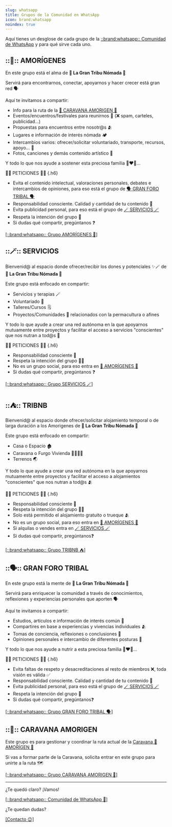 ```yaml
---
slug: whatsapp
title: Grupos de la Comunidad en WhatsApp
icon: brand:whatsapp
noindex: true
---
```


Aquí tienes un desglose de cada grupo de la [::brand:whatsapp:: Comunidad de WhatsApp](https://chat.whatsapp.com/DPbPJBRTk8pChDJBJP6q22 "[nofollow]") y para qué sirve cada uno.


## ::🩵:: AMORÍGENES

En este grupo está el alma de
**👣 La Gran Tribu Nómada 👣**

Servirá para encontrarnos, conectar, apoyarnos y hacer crecer está gran red 🗣️

Aquí te invitamos a compartir:

- Info para la ruta de la [🚐 CARAVANA AMORIGEN 🚐](#caravana-amorigen)
- Eventos/encuentros/festivales para reunirnos 🎉 (❌ spam, carteles, publicidad...)
- Propuestas para encuentros entre nosotr@s 🫂
- Lugares e información de interés nómada 🏕️
- Intercambios varios: ofrecer/solicitar voluntariado, transporte, recursos, apoyo... 🔄
- Fotos, canciones y demás contenido artístico 🎨

Y todo lo que nos ayude a sostener esta preciosa familia 👩‍❤️‍👩...

🙏🏽 PETICIONES 🙏🏽
{.h6}

- Evita el contenido intelectual, valoraciones personales, debates e intercambios de opiniones, para eso está el grupo de [🗣️ GRAN FORO TRIBAL 🗣️](#gran-foro-tribal)
- Responsabilidad consciente. Calidad y cantidad de tu contenido 🧠
- Evita publicidad personal, para eso está el grupo de [🪄 SERVICIOS 🪄](#servicios)
- Respeta la intención del grupo 👣
- Si dudas qué compartir, pregúntanos ❓

[[::brand:whatsapp:: Grupo AMORÍGENES 🩵]](https://chat.whatsapp.com/JddRsib2DYQKtS50a9IEjZ "[nofollow whatsapp]")


## ::🪄:: SERVICIOS

Bienvenid@ al espacio donde ofrecer/recibir los dones y potenciales ✨🪄 de
**👣 La Gran Tribu Nómada 👣**

Este grupo está enfocado en compartir:

- Servicios y terapias 🪄
- Voluntariado 🤝
- Talleres/Cursos 🗒️
- Proyectos/Comunidades 🏡 relacionados con la permacultura o afines

Y todo lo que ayude a crear una red autónoma en la que apoyarnos mutuamente entre proyectos y facilitar el acceso a servicios "conscientes" que nos nutran a tod@s 👥

🙏🏽 PETICIONES 🙏🏽
{.h6}

- Responsabilidad consciente 🧠
- Respeta la intención del grupo 🙏🏽
- No es un grupo social, para eso entra en [🩵 AMORÍGENES 🩵](#amorigenes)
- Si dudas qué compartir, pregúntanos ❓

[[::brand:whatsapp:: Grupo SERVICIOS 🪄]](https://chat.whatsapp.com/GPge8QjNCb5LY8PfwTOu6O "[nofollow whatsapp]")


## ::⛺:: TRIBNB

Bienvenid@ al espacio donde ofrecer/solicitar alojamiento temporal o de larga duración a los Amorigenes de 
**👣 La Gran Tribu Nómada 👣**

Este grupo está enfocado en compartir:

- Casa o Espacio 🏚️
- Caravana o Furgo Vivienda 🫱🏼‍🫲🏽
- Terrenos 🌏

Y todo lo que ayude a crear una red autónoma en la que apoyarnos mutuamente entre proyectos y facilitar el acceso a alojamientos "conscientes" que nos nutran a tod@s 🫂

🙏🏽 PETICIONES 🙏🏽
{.h6}

- Responsabilidad consciente 🧠
- Respeta la intención del grupo 🙏🏽
- Solo está permitido el alojamiento gratuito o trueque 🫂
- No es un grupo social, para eso entra en [🩵 AMORÍGENES 🩵](#amorigenes)
- Si alquilas o vendes entra en [🪄 SERVICIOS 🪄](#servicios)
- Si dudas qué compartir, pregúntanos❓

[[::brand:whatsapp:: Grupo TRIBNB ⛺]](https://chat.whatsapp.com/E1QVEsh7I7VGVMQaiKGebT "[nofollow whatsapp]")


## ::🗣️:: GRAN FORO TRIBAL

En este grupo está la mente de 
**👣 La Gran Tribu Nómada 👣**

Servirá para enriquecer la comunidad a través de conocimientos, reflexiones y experiencias personales que aporten 🗣️

Aquí te invitamos a compartir:

- Estudios, artículos e información de interés común 📖
- Compartires en base a experiencias y vivencias individuales 🫂
- Tomas de conciencia, reflexiones o conclusiones 💭
- Opiniones personales e intercambio de diferentes posturas 🤔

Y todo lo que nos ayude a nutrir a esta preciosa familia 👩‍❤️‍👩...

🙏🏽 PETICIONES 🙏🏽
{.h6}

- Evita faltas de respeto y desacreditaciones al resto de miembros ❌, toda visión es válida ✅
- Responsabilidad consciente. Calidad y cantidad de tu contenido 🧠
- Evita publicidad personal, para eso está el grupo de [🪄 SERVICIOS 🪄](#servicios)
- Respeta la intención del grupo 👣
- Si dudas qué compartir, pregúntanos❓

[[::brand:whatsapp:: Grupo GRAN FORO TRIBAL 🗣️]](https://chat.whatsapp.com/H7X2CQcahnoHB5rhapOw6a "[nofollow whatsapp]")


## ::🚐:: CARAVANA AMORIGEN

Este grupo es para gestionar y coordinar la ruta actual de la [Caravana 🚐  AMORÍGEN 🩵](/#caravana-amorigen)

Si vas a formar parte de la Caravana, solicita entrar en este grupo para unirte a la ruta 🗺️

[[::brand:whatsapp:: Grupo CARAVANA AMORIGEN 🚐]](https://chat.whatsapp.com/KOqT75eGaaa2oqwQdPr5M7 "[nofollow whatsapp]")


---

¿Te quedó claro? ¡Vamos!

[[::brand:whatsapp:: Comunidad de WhatsApp 👣]](https://chat.whatsapp.com/DPbPJBRTk8pChDJBJP6q22 "[nofollow whatsapp]")

¿Te quedan dudas?

[[Contacto 😉]](/#contacto "[alt]")
